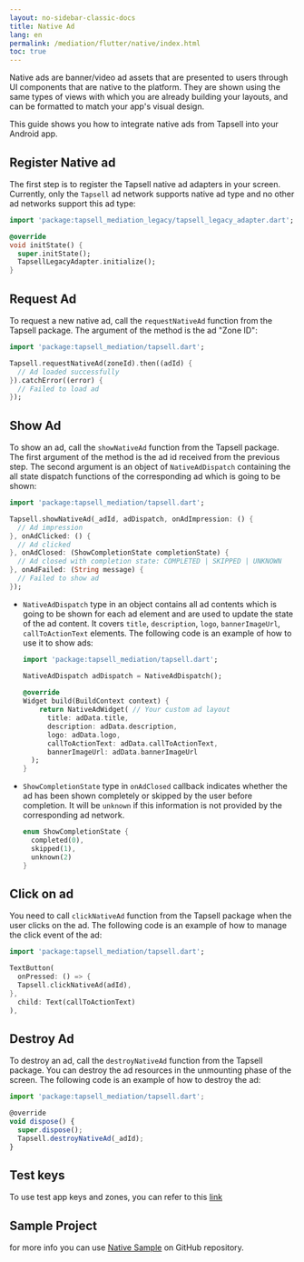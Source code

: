```yaml
---
layout: no-sidebar-classic-docs
title: Native Ad
lang: en
permalink: /mediation/flutter/native/index.html
toc: true
---
```


Native ads are banner/video ad assets that are presented to users through UI components that are native to the platform. They are
shown using the same types of views with which you are already building your layouts, and can be formatted to match your
app's visual design.

This guide shows you how to integrate native ads from Tapsell into your Android app.

## Register Native ad

The first step is to register the Tapsell native ad adapters in your screen. 
Currently, only the `Tapsell` ad network supports native ad type and no other ad networks support this ad type:

```dart
import 'package:tapsell_mediation_legacy/tapsell_legacy_adapter.dart';

@override
void initState() {
  super.initState();
  TapsellLegacyAdapter.initialize();
}
```

## Request Ad

To request a new native ad, call the `requestNativeAd` function from the Tapsell package. The argument of the
method is the ad "Zone ID":

```dart
import 'package:tapsell_mediation/tapsell.dart';

Tapsell.requestNativeAd(zoneId).then((adId) {
  // Ad loaded successfully
}).catchError((error) {
  // Failed to load ad
});
```

## Show Ad

To show an ad, call the `showNativeAd` function from the Tapsell package. 
The first argument of the method is the ad id received from the previous step. 
The second argument is an object of `NativeAdDispatch` containing the all state dispatch functions of the 
corresponding ad which is going to be shown:

```dart
import 'package:tapsell_mediation/tapsell.dart';

Tapsell.showNativeAd(_adId, adDispatch, onAdImpression: () {
  // Ad impression
}, onAdClicked: () {
  // Ad clicked
}, onAdClosed: (ShowCompletionState completionState) {
  // Ad closed with completion state: COMPLETED | SKIPPED | UNKNOWN
}, onAdFailed: (String message) {
  // Failed to show ad
});
```

- `NativeAdDispatch` type in an object contains all ad contents which is going to be shown for each ad element and
are used to update the state of the ad content.
It covers `title`, `description`, `logo`, `bannerImageUrl`, `callToActionText` elements. 
The following code is an example of how to use it to show ads:

  ```dart
  import 'package:tapsell_mediation/tapsell.dart';
  
  NativeAdDispatch adDispatch = NativeAdDispatch();
   
  @override
  Widget build(BuildContext context) {
      return NativeAdWidget( // Your custom ad layout
        title: adData.title,
        description: adData.description,
        logo: adData.logo,
        callToActionText: adData.callToActionText,
        bannerImageUrl: adData.bannerImageUrl
    );
  }
  ```

- `ShowCompletionState` type in `onAdClosed` callback indicates whether the ad has been shown completely or skipped by the
user before completion. It will be `unknown` if this information is not provided by the corresponding ad network.

  ```dart
  enum ShowCompletionState {
    completed(0),
    skipped(1),
    unknown(2)
  }
  ```

## Click on ad

You need to call `clickNativeAd` function from the Tapsell package when the user clicks on the ad.
The following code is an example of how to manage the click event of the ad:

```dart
import 'package:tapsell_mediation/tapsell.dart';

TextButton(
  onPressed: () => {
  Tapsell.clickNativeAd(adId),
},
  child: Text(callToActionText)
),
```

## Destroy Ad

To destroy an ad, call the `destroyNativeAd` function from the Tapsell package. 
You can destroy the ad resources in the unmounting phase of the screen. 
The following code is an example of how to destroy the ad:

```ts
import 'package:tapsell_mediation/tapsell.dart';

@override
void dispose() {
  super.dispose();
  Tapsell.destroyNativeAd(_adId);
}
```

## Test keys

To use test app keys and zones, you can refer to this [link](../../test)

## Sample Project

for more info you can
use [Native Sample](https://github.com/tapsellorg/TapsellMediation-Flutter/blob/master/lib/screens/native.dart)
on GitHub repository.

